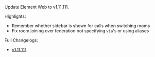 Update Element Web to v1.11.111.

Highlights:

* Remember whether sidebar is shown for calls when switching rooms
* Fix room joining over federation not specifying `via`'s or using aliases

Full Changelogs:
* [v1.11.111](https://github.com/element-hq/element-web/releases/tag/v1.11.111)
